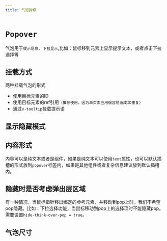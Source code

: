 ```yaml
---
title: 气泡弹框
---
```


# `Popover`

气泡用于`提示信息`、`下拉显示`,比如：鼠标移到元素上显示提示文本，或者点击下拉选择等

## 挂载方式

两种挂载气泡的形式

- 使用目标元素的ID
- 使用目标元素的ref引用`（推荐使用，因为单页面应用很容易造成ID重复）`
- 通过`v-tooltip`挂载提示语
  
<Example name="popover" ></Example>


## 显示隐藏模式

<Example name="popover-mode" ></Example>


## 内容形式

内容可以是纯文本或者是组件，如果是纯文本可以使用`text`属性，也可以默认插槽的形式放到`popover`标签内，如果是其他组件或者复杂信息建议放到默认插槽内。


<Example name="popover-content" ></Example>

## 隐藏时是否考虑弹出层区域

有一种情况，当鼠标指针移出绑定的参考元素，并移动到pop上时，我们不希望pop隐藏。比如：下拉选择功能，当鼠标移动到pop上的选择项时不能隐藏pop。需要设置`hide-think-over-pop = true`。

<Example name="popover-thinkover" ></Example>


## 气泡尺寸

<Example name="popover-size" ></Example>

